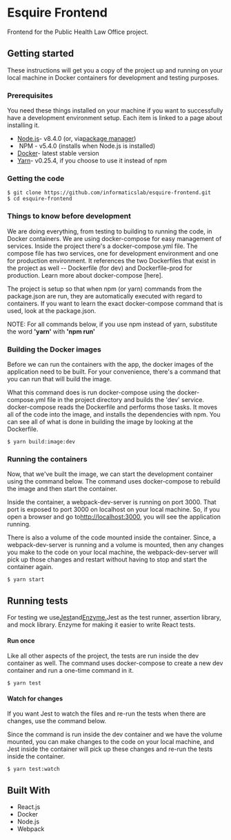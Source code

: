 # Esquire Frontend
Frontend for the Public Health Law Office project.

## Getting started
These instructions will get you a copy of the project up and running on your local machine in Docker containers for 
development and testing purposes. 

### Prerequisites
You need these things installed on your machine if you want to successfully have a development environment setup. Each
item is linked to a page about installing it.
 
*  [Node.js](https://nodejs.org/en/download/current/ "Installing Node")- v8.4.0 
  (or, via[package manager](https://nodejs.org/en/download/package-manager/ "Installing Node via Package Manager"))
* &nbsp;NPM - v5.4.0 (installs when Node.js is installed)
* [Docker](https://docs.docker.com/engine/installation/ "Installing Docker")- latest stable version
* [Yarn](https://yarnpkg.com/lang/en/docs/install/ "Installing Yarn")- v0.25.4, if you choose to use it instead of npm

### Getting the code
```
$ git clone https://github.com/informaticslab/esquire-frontend.git
$ cd esquire-frontend
```

### Things to know before development
We are doing everything, from testing to building to running the code, in Docker containers. We are using docker-compose
for easy management of services. Inside the project there's a docker-compose.yml file. The compose file has two services, 
one for development environment and one for production environment. It references the two Dockerfiles that exist in the 
project as well -- Dockerfile (for dev) and Dockerfile-prod for production. Learn more about docker-compose [here].

The project is setup so that when npm (or yarn) commands from the package.json are run, they are automatically executed 
with regard to containers. If you want to learn the exact docker-compose command that is used, look at the package.json.

NOTE: For all commands below, if you use npm instead of yarn, substitute the word __'yarn'__ with __'npm run'__

### Building the Docker images
Before we can run the containers with the app, the docker images of the application need to be built. For your convenience,
there's a command that you can run that will build the image. 

What this command does is run docker-compose using the docker-compose.yml file in the project directory and builds the 
'dev' service. docker-compose reads the Dockerfile and performs those tasks. It moves all of the code into the image, 
and installs the dependencies with npm. You can see all of what is done in building the image by looking at the Dockerfile. 

```
$ yarn build:image:dev
```

### Running the containers
Now, that we've built the image, we can start the development container using the command below. The command uses 
docker-compose to rebuild the image and then start the container. 

Inside the container, a webpack-dev-server is running on port 3000. That port is exposed to port 3000 on localhost on 
your local machine. So, if you open a browser and go to<http://localhost:3000>, you will see the application running. 

There is also a volume of the code mounted inside the container. Since, a webpack-dev-server is running and a volume is
mounted, then any changes you make to the code on your local machine, the webpack-dev-server will pick up those changes
and restart without having to stop and start the container again. 
```
$ yarn start
```

## Running tests
For testing we use[Jest]and[Enzyme.]Jest as the test runner, assertion library, and mock library. Enzyme for making it 
easier to write React tests. 


#### Run once
Like all other aspects of the project, the tests are run inside the dev container as well. The command uses docker-compose
to create a new dev container and run a one-time command in it. 
```
$ yarn test
```

#### Watch for changes
If you want Jest to watch the files and re-run the tests when there are changes, use the command below. 

Since the command is run inside the dev container and we have the volume mounted, you can make changes to the code on 
your local machine, and Jest inside the container will pick up these changes and re-run the tests inside the container.
```
$ yarn test:watch
```

## Built With
* React.js
* Docker
* Node.js
* Webpack


[Jest]: https://facebook.github.io/jest/ "Jest"
[Enzyme.]: http://airbnb.io/enzyme/ "Enzyme"
